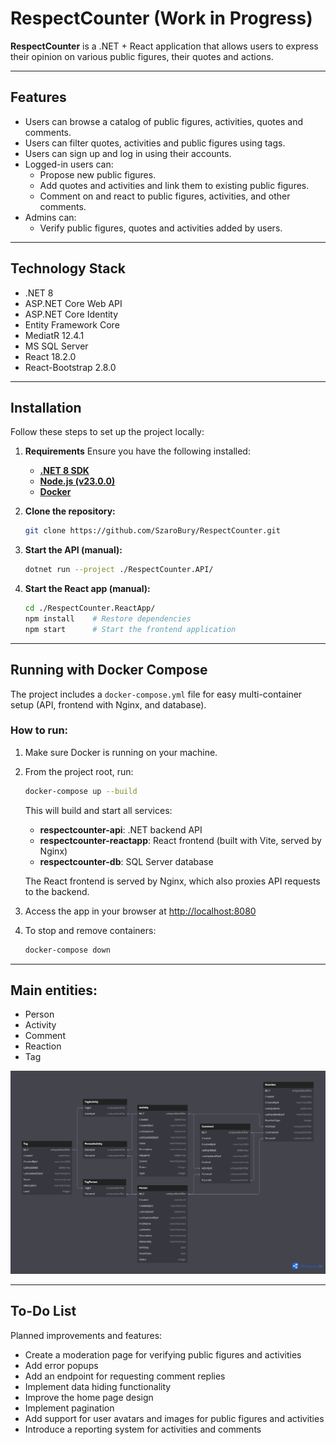 # **RespectCounter (Work in Progress)**

**RespectCounter** is a .NET + React application that allows users to express their opinion on various public figures, their quotes and actions.

---

## **Features**
- Users can browse a catalog of public figures, activities, quotes and comments.
- Users can filter quotes, activities and public figures using tags.
- Users can sign up and log in using their accounts.
- Logged-in users can:
    - Propose new public figures.
    - Add quotes and activities and link them to existing public figures.
    - Comment on and react to public figures, activities, and other comments.
    <!-- - Report activities, quotes and comments of others. -->
- Admins can:
    - Verify public figures, quotes and activities added by users.
    <!-- - Hide comments and activities. -->

---

## **Technology Stack**
- .NET 8
- ASP.NET Core Web API
- ASP.NET Core Identity
- Entity Framework Core
- MediatR 12.4.1
- MS SQL Server
- React 18.2.0
- React-Bootstrap 2.8.0

---

## **Installation**

Follow these steps to set up the project locally:
1. **Requirements**
    Ensure you have the following installed:
    - [**.NET 8 SDK**](https://dotnet.microsoft.com/download/dotnet/8.0)  
    - [**Node.js (v23.0.0)**](https://nodejs.org/)
    - [**Docker**](https://www.docker.com/)

2. **Clone the repository:**
   ```sh
   git clone https://github.com/SzaroBury/RespectCounter.git
   ```
   
3. **Start the API (manual):**
   ```sh
   dotnet run --project ./RespectCounter.API/
   ```

4. **Start the React app (manual):**
   ```sh
   cd ./RespectCounter.ReactApp/
   npm install    # Restore dependencies
   npm start      # Start the frontend application
   ```

---

## **Running with Docker Compose**

The project includes a `docker-compose.yml` file for easy multi-container setup (API, frontend with Nginx, and database).

### **How to run:**

1. Make sure Docker is running on your machine.
2. From the project root, run:
   ```sh
   docker-compose up --build
   ```
   This will build and start all services:
   - **respectcounter-api**: .NET backend API
   - **respectcounter-reactapp**: React frontend (built with Vite, served by Nginx)
   - **respectcounter-db**: SQL Server database

   The React frontend is served by Nginx, which also proxies API requests to the backend.

3. Access the app in your browser at [http://localhost:8080](http://localhost:8080)

4. To stop and remove containers:
   ```sh
   docker-compose down
   ```

---

## Main entities:
- Person
- Activity
- Comment
- Reaction
- Tag

![Entity Relationship Diagram](RespectCounterERD.png)

---

## To-Do List

Planned improvements and features:
- Create a moderation page for verifying public figures and activities
- Add error popups
- Add an endpoint for requesting comment replies
- Implement data hiding functionality
- Improve the home page design
- Implement pagination
- Add support for user avatars and images for public figures and activities
- Introduce a reporting system for activities and comments